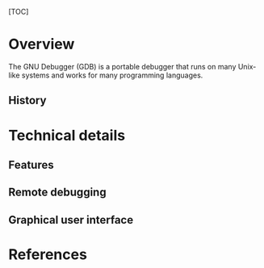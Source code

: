 [TOC]

# Overview

The GNU Debugger (GDB) is a portable debugger that runs on many
Unix-like systems and works for many programming languages.

## History

# Technical details

## Features

## Remote debugging

## Graphical user interface

# References

[wiki]: https://en.wikipedia.org/wiki/GNU_Debugger
